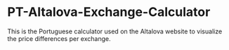 # PT-Altalova-Exchange-Calculator
This is the Portuguese calculator used on the Altalova website to visualize the price differences per exchange.
